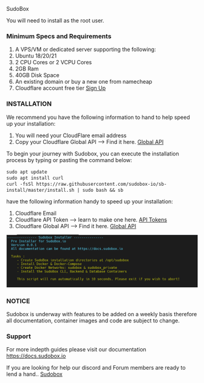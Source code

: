 SudoBox

You will need to install as the root user.

### Minimum Specs and Requirements

<ol>
<li>A VPS/VM or dedicated server supporting the following:</li>
<li>Ubuntu 18/20/21</li>
<li>2 CPU Cores or 2 VCPU Cores</li>
<li>2GB Ram</li>
<li>40GB Disk Space</li>
<li>An existing domain or buy a new one from namecheap</li>
<li>Cloudflare account free tier <a href=https://www.cloudflare.com/en-gb/plans/free/>Sign Up</a></li>
</ol>

### INSTALLATION

We recommend you have the following information to hand to help speed up your installation:

<ol>
<li>You will need your CloudFlare email address</li>
<li>Copy your Cloudflare Global API --> Find it here. <a href=https://developers.cloudflare.com/api/keys/#view-your-api-key/>Global API</a></li>
</ol>

To begin your journey with Sudobox, you can execute the installation process by typing or pasting the command below:

```
sudo apt update
sudo apt install curl
curl -fsSl https://raw.githubusercontent.com/sudobox-io/sb-install/master/install.sh | sudo bash && sb
```

have the following information handy to speed up your installation:

<ol>
<li>Cloudflare Email</li>
<li>Cloudflare API Token --> learn to make one here. <a href=https://developers.cloudflare.com/api/tokens/create//>API Tokens</a></li>
<li>Cloudflare Global API --> Find it here. <a href=https://developers.cloudflare.com/api/keys/#view-your-api-key/>Global API</a></li>
</ol>

![SudoBox Preinstaller!](./sb-installer.png "SB-preinstaller")

### NOTICE

Sudobox is underway with features to be added on a weekly basis therefore all documentation, container images and code are subject to change.

### Support

For more indepth guides please visit our documentation <a href="https://docs.sudobox.io">https://docs.sudobox.io</a>

If you are looking for help our discord and Forum members are ready to lend a hand.. <a href="https://sudobox.io">Sudobox</a>
